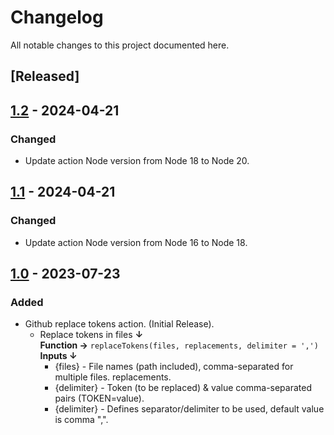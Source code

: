 # Changelog
All notable changes to this project documented here.

## [Released]

## [1.2](https://github.com/abhinavminhas/replace-tokens/releases/tag/v1.1) - 2024-04-21
### Changed
- Update action Node version from Node 18 to Node 20.

## [1.1](https://github.com/abhinavminhas/replace-tokens/releases/tag/v1.1) - 2024-04-21
### Changed
- Update action Node version from Node 16 to Node 18.

## [1.0](https://github.com/abhinavminhas/replace-tokens/releases/tag/v1.0) - 2023-07-23
### Added
- Github replace tokens action. (Initial Release).
    - Replace tokens in files __&#8595;__  
    __Function &#8594;__ `replaceTokens(files, replacements, delimiter = ',')`  
    __Inputs &#8595;__ 
        - {files} - File names (path included), comma-separated for multiple files. replacements.
        - {delimiter} - Token (to be replaced) & value comma-separated pairs (TOKEN=value).
        - {delimiter} - Defines separator/delimiter to be used, default value is comma ",".